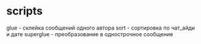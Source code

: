 # scripts

glue - склейка сообщений одного автора
sort - сортировка по чат_айди и дате
superglue - преобразование в однострочное сообщение

